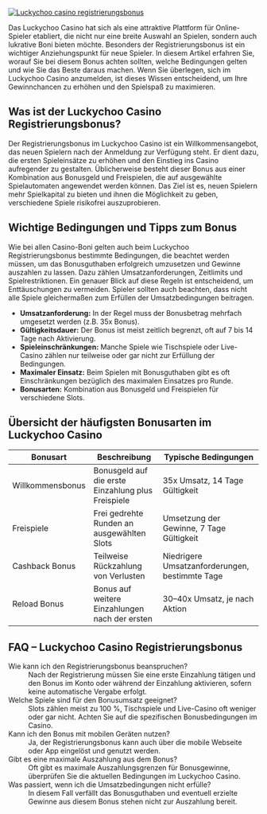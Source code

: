 [![Luckychoo casino registrierungsbonus](https://123-caf.pages.dev/gitsignup.png)](https://vrmoo.ru/Bt82HjjY)

<p>Das Luckychoo Casino hat sich als eine attraktive Plattform für Online-Spieler etabliert, die nicht nur eine breite Auswahl an Spielen, sondern auch lukrative Boni bieten möchte. Besonders der Registrierungsbonus ist ein wichtiger Anziehungspunkt für neue Spieler. In diesem Artikel erfahren Sie, worauf Sie bei diesem Bonus achten sollten, welche Bedingungen gelten und wie Sie das Beste daraus machen. Wenn Sie überlegen, sich im Luckychoo Casino anzumelden, ist dieses Wissen entscheidend, um Ihre Gewinnchancen zu erhöhen und den Spielspaß zu maximieren.</p>  <h2>Was ist der Luckychoo Casino Registrierungsbonus?</h2> <p>Der Registrierungsbonus im Luckychoo Casino ist ein Willkommensangebot, das neuen Spielern nach der Anmeldung zur Verfügung steht. Er dient dazu, die ersten Spieleinsätze zu erhöhen und den Einstieg ins Casino aufregender zu gestalten. Üblicherweise besteht dieser Bonus aus einer Kombination aus Bonusgeld und Freispielen, die auf ausgewählte Spielautomaten angewendet werden können. Das Ziel ist es, neuen Spielern mehr Spielkapital zu bieten und ihnen die Möglichkeit zu geben, verschiedene Spiele risikofrei auszuprobieren.</p>  <h2>Wichtige Bedingungen und Tipps zum Bonus</h2> <p>Wie bei allen Casino-Boni gelten auch beim Luckychoo Registrierungsbonus bestimmte Bedingungen, die beachtet werden müssen, um das Bonusguthaben erfolgreich umzusetzen und Gewinne auszahlen zu lassen. Dazu zählen Umsatzanforderungen, Zeitlimits und Spielrestriktionen. Ein genauer Blick auf diese Regeln ist entscheidend, um Enttäuschungen zu vermeiden. Spieler sollten auch beachten, dass nicht alle Spiele gleichermaßen zum Erfüllen der Umsatzbedingungen beitragen.</p>  <ul>   <li><strong>Umsatzanforderung:</strong> In der Regel muss der Bonusbetrag mehrfach umgesetzt werden (z.B. 35x Bonus).</li>   <li><strong>Gültigkeitsdauer:</strong> Der Bonus ist meist zeitlich begrenzt, oft auf 7 bis 14 Tage nach Aktivierung.</li>   <li><strong>Spieleinschränkungen:</strong> Manche Spiele wie Tischspiele oder Live-Casino zählen nur teilweise oder gar nicht zur Erfüllung der Bedingungen.</li>   <li><strong>Maximaler Einsatz:</strong> Beim Spielen mit Bonusguthaben gibt es oft Einschränkungen bezüglich des maximalen Einsatzes pro Runde.</li>   <li><strong>Bonusarten:</strong> Kombination aus Bonusgeld und Freispielen für verschiedene Slots.</li> </ul>  <h2>Übersicht der häufigsten Bonusarten im Luckychoo Casino</h2> <table>   <thead>     <tr>       <th>Bonusart</th>       <th>Beschreibung</th>       <th>Typische Bedingungen</th>     </tr>   </thead>   <tbody>     <tr>       <td>Willkommensbonus</td>       <td>Bonusgeld auf die erste Einzahlung plus Freispiele</td>       <td>35x Umsatz, 14 Tage Gültigkeit</td>     </tr>     <tr>       <td>Freispiele</td>       <td>Frei gedrehte Runden an ausgewählten Slots</td>       <td>Umsetzung der Gewinne, 7 Tage Gültigkeit</td>     </tr>     <tr>       <td>Cashback Bonus</td>       <td>Teilweise Rückzahlung von Verlusten</td>       <td>Niedrigere Umsatzanforderungen, bestimmte Tage</td>     </tr>     <tr>       <td>Reload Bonus</td>       <td>Bonus auf weitere Einzahlungen nach der ersten</td>       <td>30–40x Umsatz, je nach Aktion</td>     </tr>   </tbody> </table>  <h2>FAQ – Luckychoo Casino Registrierungsbonus</h2>  <dl>   <dt>Wie kann ich den Registrierungsbonus beanspruchen?</dt>   <dd>Nach der Registrierung müssen Sie eine erste Einzahlung tätigen und den Bonus im Konto oder während der Einzahlung aktivieren, sofern keine automatische Vergabe erfolgt.</dd>    <dt>Welche Spiele sind für den Bonusumsatz geeignet?</dt>   <dd>Slots zählen meist zu 100 %, Tischspiele und Live-Casino oft weniger oder gar nicht. Achten Sie auf die spezifischen Bonusbedingungen im Casino.</dd>    <dt>Kann ich den Bonus mit mobilen Geräten nutzen?</dt>   <dd>Ja, der Registrierungsbonus kann auch über die mobile Webseite oder App eingelöst und genutzt werden.</dd>    <dt>Gibt es eine maximale Auszahlung aus dem Bonus?</dt>   <dd>Oft gibt es maximale Auszahlungsgrenzen für Bonusgewinne, überprüfen Sie die aktuellen Bedingungen im Luckychoo Casino.</dd>    <dt>Was passiert, wenn ich die Umsatzbedingungen nicht erfülle?</dt>   <dd>In diesem Fall verfällt das Bonusguthaben und eventuell erzielte Gewinne aus diesem Bonus stehen nicht zur Auszahlung bereit.</dd> </dl>